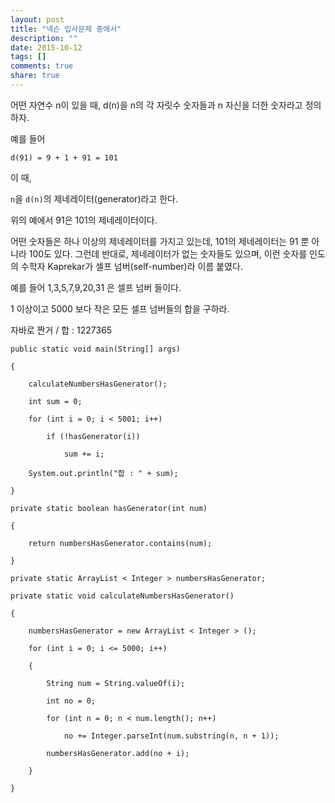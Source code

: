 ```yaml
---
layout: post
title: "넥슨 입사문제 중에서"
description: ""
date: 2015-10-12
tags: []
comments: true
share: true
---
```


어떤 자연수 n이 있을 때, d(n)을 n의 각 자릿수 숫자들과 n 자신을 더한 숫자라고 정의하자.

  

예를 들어

    d(91) = 9 + 1 + 91 = 101


이 때,

`n`을 `d(n)`의 제네레이터(generator)라고 한다.

위의 예에서 91은 101의 제네레이터이다.

  

어떤 숫자들은 하나 이상의 제네레이터를 가지고 있는데, 101의 제네레이터는 91 뿐 아니라 100도 있다. 그런데 반대로, 제네레이터가
없는 숫자들도 있으며, 이런 숫자를 인도의 수학자 Kaprekar가 셀프 넘버(self-number)라 이름 붙였다.

예를 들어 1,3,5,7,9,20,31 은 셀프 넘버 들이다.


1 이상이고 5000 보다 작은 모든 셀프 넘버들의 합을 구하라.

  

자바로 짠거 / 합 : 1227365

    public static void main(String[] args)
    
    {
    
        calculateNumbersHasGenerator();
    
        int sum = 0;
    
        for (int i = 0; i < 5001; i++)
    
            if (!hasGenerator(i))
    
                sum += i;
    
        System.out.println("합 : " + sum);
    
    }
    
    private static boolean hasGenerator(int num)
    
    {
    
        return numbersHasGenerator.contains(num);
    
    }
    
    private static ArrayList < Integer > numbersHasGenerator;
    
    private static void calculateNumbersHasGenerator()
    
    {
    
        numbersHasGenerator = new ArrayList < Integer > ();
    
        for (int i = 0; i <= 5000; i++)
    
        {
    
            String num = String.valueOf(i);
    
            int no = 0;
    
            for (int n = 0; n < num.length(); n++)
    
                no += Integer.parseInt(num.substring(n, n + 1));
    
            numbersHasGenerator.add(no + i);
    
        }
    
    }


  

